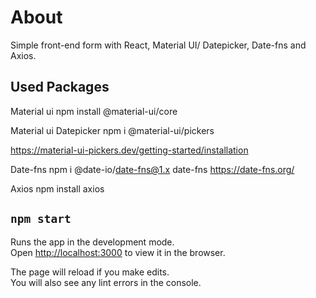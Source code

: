 # About
Simple front-end form with React, Material UI/ Datepicker, Date-fns and Axios.

## Used Packages

Material ui
npm install @material-ui/core

Material ui Datepicker
npm i @material-ui/pickers

https://material-ui-pickers.dev/getting-started/installation

Date-fns
npm i @date-io/date-fns@1.x date-fns
https://date-fns.org/

Axios
npm install axios

## `npm start`

Runs the app in the development mode.<br />
Open [http://localhost:3000](http://localhost:3000) to view it in the browser.

The page will reload if you make edits.<br />
You will also see any lint errors in the console.
